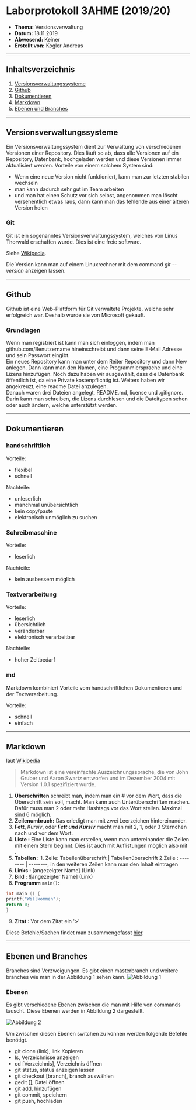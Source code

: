 # Laborprotokoll  3AHME (2019/20)

* **Thema:** Versionsverwaltung
* **Datum:** 18.11.2019
* **Abwesend:** Keiner
* **Erstellt von:** Kogler Andreas

----------------------------------------------------------------------------------------------

## Inhaltsverzeichnis

1. [Versionsverwaltungssysteme](#versionsverwaltungssysteme)
2. [Github](#github)
3. [Dokumentieren](#dokumentieren)
4. [Markdown](#markdown)
5. [Ebenen und Branches](#ebenen-und-branches)
----------------------------------------------------------------------------------------------

## Versionsverwaltungssysteme

Ein Versionsverwaltungssystem dient zur Verwaltung von verschiedenen Versionen einer Repository. Dies läuft so ab, dass alle Versionen auf ein Repository, Datenbank, hochgeladen werden und diese Versionen immer aktualisiert werden.
Vorteile von einem solchem System sind:
* Wenn eine neue Version nicht funktioniert, kann man zur letzten stabilen wechseln
* man kann dadurch sehr gut im Team arbeiten
* und man hat einen Schutz vor sich selbst, angenommen man löscht versehentlich etwas raus, dann kann man das fehlende aus einer älteren Version holen

### Git
Git ist ein sogenanntes Versionsverwaltungssystem, welches von Linus Thorwald erschaffen wurde. Dies ist eine freie software.

Siehe [Wikipedia](https://de.wikipedia.org/wiki/Git).

Die Version kann man auf einem Linuxrechner mit dem command *git --version* anzeigen lassen.

----------------------------------------------------------------------------------------------

## Github 
Github ist eine Web-Plattform für Git verwaltete Projekte, welche sehr erfolgreich war. Deshalb wurde sie von Microsoft gekauft.

### Grundlagen
Wenn man registriert ist kann man sich einloggen, indem man github.com/Benutzername hineinschreibt und dann seine E-Mail Adresse und sein Passwort eingibt.  
Ein neues Repository kann man unter dem Reiter Repository und dann New anlegen. Dann kann man den Namen, eine Programmiersprache und eine Lizens hinzufügen. Noch dazu haben wir ausgewählt, dass die Datenbank öffentlich ist, da eine Private kostenpflichtig ist. Weiters haben wir angekreuzt, eine readme Datei anzulegen.  
Danach waren drei Dateien angelegt, README.md, license und .gitignore. Darin kann man schreiben, die Lizens durchlesen und die Dateitypen sehen oder auch ändern, welche unterstützt werden.

----------------------------------------------------------------------------------------------
  
  ## Dokumentieren
  ### handschriftlich 
  Vorteile:
 * flexibel
 * schnell
 
 Nachteile:
 * unleserlich
 * manchmal unübersichtlich
 * kein copy/paste
 * elektronisch unmöglich zu suchen
 
 ### Schreibmaschine
 Vorteile:
 * leserlich
 
 Nachteile:
 * kein ausbessern möglich
 
 ### Textverarbeitung
 Vorteile: 
 * leserlich
 * übersichtlich
 * veränderbar
 * elektronisch verarbeitbar
 
 Nachteile:
 * hoher Zeitbedarf
 
 ### md
 Markdown kombiniert Vorteile vom handschriftlichen Dokumentieren und der Textverarbeitung.
 
 Vorteile:
 * schnell
 * einfach
 
 ----------------------------------------------------------------------------------------------
 
 ## Markdown
laut [Wikipedia](https://de.wikipedia.org/wiki/Markdown)
>Markdown ist eine vereinfachte Auszeichnungssprache, die von John Gruber und Aaron Swartz entworfen und im Dezember 2004 mit Version 1.0.1 spezifiziert wurde.
 
 1. **Überschriften** schreibt man, indem man ein # vor dem Wort, dass die Überschrift sein soll, macht. Man kann auch Unterüberschriften machen. Dafür muss man 2 oder mehr Hashtags vor das Wort stellen. Maximal sind 6 möglich.
 1. **Zeilenumbruch:** Das erledigt man mit zwei Leerzeichen hintereinander.
 1. **Fett**, *Kursiv*, oder ***Fett und Kursiv*** macht man mit 2, 1, oder 3 Sternchen nach und vor dem Wort.
 1. **Liste :** Eine Liste kann man erstellen, wenn man untereinander die Zeilen mit einem Stern beginnt. Dies ist auch mit Auflistungen möglich also mit <Zahl>.
 1. **Tabellen :** 1. Zeile: Tabellenüberschrift | Tabellenüberschrift 2.Zeile : -------- | --------, in den weiteren Zeilen kann man den Inhalt eintragen
 1. **Links :** [angezeigter Name] (Link)
 1. **Bild :** ![angezeigter Name] (Link)
 1. **Programm** `main()`:

  ```C
  int main () {
  printf("Willkommen");
  return 0;
  }
   ```
 9. **Zitat :** Vor dem Zitat ein '>'  
 
Diese Befehle/Sachen findet man zusammengefasst [hier](https://github.com/mastering-markdown).

----------------------------------------------------------------------------------------------

## Ebenen und Branches
Branches sind Verzweigungen. Es gibt einen masterbranch und weitere branches wie man in der Abbildung 1 sehen kann.
![Abbildung 1](https://camo.githubusercontent.com/fe7346b2099985eecb0aa828d84a84432187fbec/68747470733a2f2f6172636377696b692e7577796f2e6564752f696d616765732f312f31392f4769744875625f466c6f775f73746570732e706e67)

### Ebenen
Es gibt verschiedene Ebenen zwischen die man mit Hilfe von commands tauscht. Diese Ebenen werden in Abbildung 2 dargestellt.

![Abbildung 2](https://camo.githubusercontent.com/5a4967992d07a6f0f97422e6de4296edcbbe6050/68747470733a2f2f72656164736168696c2e66696c65732e776f726470726573732e636f6d2f323031362f30392f6769745f63686561745f73686565742e706e673f773d36333667)

Um zwischen diesen Ebenen switchen zu können werden folgende Befehle benötigt.
* git clone (link), link Kopieren
* ls, Verzeichnisse anzeigen
* cd [Verzeichnis], Verzeichnis öffnen
* git status, status anzeigen lassen
* git checkout [branch], branch auswählen
* gedit [], Datei öffnen
* git add, hinzufügen
* git commit, speichern
* git push, hochladen
